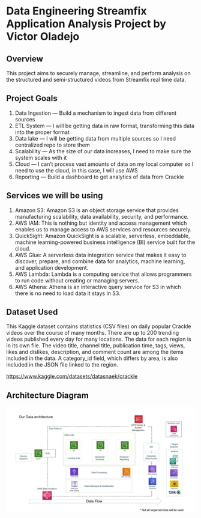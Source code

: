 # Data Engineering Streamfix Application Analysis Project by Victor Oladejo

## Overview

This project aims to securely manage, streamline, and perform analysis on the structured and semi-structured videos from Streamfix real time data.

## Project Goals
1. Data Ingestion — Build a mechanism to ingest data from different sources
2. ETL System — I will be getting data in raw format, transforming this data into the proper format
3. Data lake — I will be getting data from multiple sources so I need centralized repo to store them
4. Scalability — As the size of our data increases, I need to make sure the system scales with it
5. Cloud — I can’t process vast amounts of data on my local computer so I need to use the cloud, in this case, I will use AWS
6. Reporting — Build a dashboard to get analytics of data from Crackle

## Services we will be using
1. Amazon S3: Amazon S3 is an object storage service that provides manufacturing scalability, data availability, security, and performance.
2. AWS IAM: This is nothing but identity and access management which enables us to manage access to AWS services and resources securely.
3. QuickSight: Amazon QuickSight is a scalable, serverless, embeddable, machine learning-powered business intelligence (BI) service built for the cloud.
4. AWS Glue: A serverless data integration service that makes it easy to discover, prepare, and combine data for analytics, machine learning, and application development.
5. AWS Lambda: Lambda is a computing service that allows programmers to run code without creating or managing servers.
6. AWS Athena: Athena is an interactive query service for S3 in which there is no need to load data it stays in S3.

## Dataset Used
This Kaggle dataset contains statistics (CSV files) on daily popular Crackle videos over the course of many months. There are up to 200 trending videos published every day for many locations. The data for each region is in its own file. The video title, channel title, publication time, tags, views, likes and dislikes, description, and comment count are among the items included in the data. A category_id field, which differs by area, is also included in the JSON file linked to the region.

https://www.kaggle.com/datasets/datasnaek/crackle

## Architecture Diagram
<img src="architecture.jpeg">
